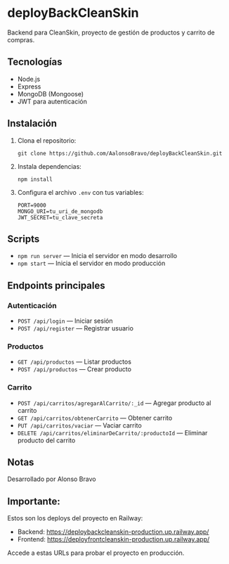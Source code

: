 # deployBackCleanSkin

Backend para CleanSkin, proyecto de gestión de productos y carrito de compras.

## Tecnologías
- Node.js
- Express
- MongoDB (Mongoose)
- JWT para autenticación

## Instalación
1. Clona el repositorio:
   ```
   git clone https://github.com/AalonsoBravo/deployBackCleanSkin.git
   ```
2. Instala dependencias:
   ```
   npm install
   ```
3. Configura el archivo `.env` con tus variables:
   ```
   PORT=9000
   MONGO_URI=tu_uri_de_mongodb
   JWT_SECRET=tu_clave_secreta
   ```

## Scripts
- `npm run server` — Inicia el servidor en modo desarrollo
- `npm start` — Inicia el servidor en modo producción

## Endpoints principales

### Autenticación
- `POST /api/login` — Iniciar sesión
- `POST /api/register` — Registrar usuario

### Productos
- `GET /api/productos` — Listar productos
- `POST /api/productos` — Crear producto

### Carrito
- `POST /api/carritos/agregarAlCarrito/:_id` — Agregar producto al carrito
- `GET /api/carritos/obtenerCarrito` — Obtener carrito
- `PUT /api/carritos/vaciar` — Vaciar carrito
- `DELETE /api/carritos/eliminarDeCarrito/:productoId` — Eliminar producto del carrito

## Notas

Desarrollado por Alonso Bravo
## Importante:

Estos son los deploys del proyecto en Railway:
- Backend: https://deploybackcleanskin-production.up.railway.app/
- Frontend: https://deployfrontcleanskin-production.up.railway.app/

Accede a estas URLs para probar el proyecto en producción.

